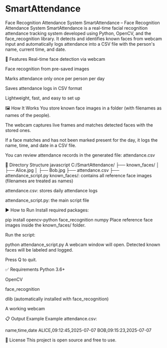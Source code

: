 # SmartAttendance
Face Recognition Attendance System
SmartAttendance – Face Recognition Attendance System
SmartAttendance is a real-time facial recognition attendance tracking system developed using Python, OpenCV, and the face_recognition library. It detects and identifies known faces from webcam input and automatically logs attendance into a CSV file with the person's name, current time, and date.

🔧 Features
Real-time face detection via webcam

Face recognition from pre-saved images

Marks attendance only once per person per day

Saves attendance logs in CSV format

Lightweight, fast, and easy to set up

🖼️ How It Works
You store known face images in a folder (with filenames as names of the people).

The webcam captures live frames and matches detected faces with the stored ones.

If a face matches and has not been marked present for the day, it logs the name, time, and date in a CSV file.

You can review attendance records in the generated file: attendance.csv

📁 Directory Structure
javascript
C:/SmartAttendance/
├── known_faces/
│   ├── Alice.jpg
│   ├── Bob.jpg
├── attendance.csv
├── attendance_script.py
known_faces/: contains all reference face images (filenames are treated as names)

attendance.csv: stores daily attendance logs

attendance_script.py: the main script file

▶️ How to Run
Install required packages:

pip install opencv-python face_recognition numpy
Place reference face images inside the known_faces/ folder.

Run the script:

python attendance_script.py
A webcam window will open. Detected known faces will be labeled and logged.

Press Q to quit.

✅ Requirements
Python 3.6+

OpenCV

face_recognition

dlib (automatically installed with face_recognition)

A working webcam

📋 Output Example
Example attendance.csv:

name,time,date
ALICE,09:12:45,2025-07-07
BOB,09:15:23,2025-07-07

📄 License
This project is open source and free to use.
